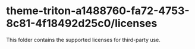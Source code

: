 # theme-triton-a1488760-fa72-4753-8c81-4f18492d25c0/licenses

This folder contains the supported licenses for third-party use.

